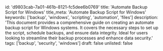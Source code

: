 id: 'd9803cab-7a01-461b-8121-fc5dee6b0769'
title: 'Automate Backup Script for Windows'
title_meta: 'Automate Backup Script for Windows'
keywords: ['backup', 'windows', 'scripting', 'automation', 'files']
description: 'This document provides a comprehensive guide on creating an automate backup script for Windows systems. It covers the necessary steps to set up the script, schedule backups, and ensure data integrity. Ideal for users looking to streamline their backup processes and enhance data security.'
tags: ['backup', 'security', 'windows']
draft: false
unlisted: false













